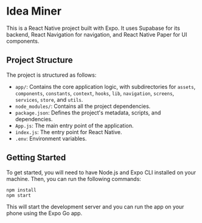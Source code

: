 # Idea Miner

This is a React Native project built with Expo. It uses Supabase for its backend, React Navigation for navigation, and React Native Paper for UI components.

## Project Structure

The project is structured as follows:

- `app/`: Contains the core application logic, with subdirectories for `assets`, `components`, `constants`, `context`, `hooks`, `lib`, `navigation`, `screens`, `services`, `store`, and `utils`.
- `node_modules/`: Contains all the project dependencies.
- `package.json`: Defines the project's metadata, scripts, and dependencies.
- `App.js`: The main entry point of the application.
- `index.js`: The entry point for React Native.
- `.env`: Environment variables.

## Getting Started

To get started, you will need to have Node.js and Expo CLI installed on your machine. Then, you can run the following commands:

```
npm install
npm start
```

This will start the development server and you can run the app on your phone using the Expo Go app.
